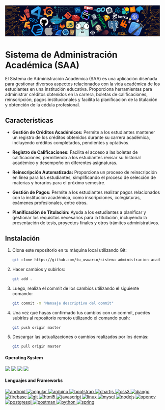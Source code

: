 ![Github Banner](https://github.com/Jaydeep-Yadav/Jaydeep-Yadav/blob/main/banner.png)


# Sistema de Administración Académica (SAA)

El Sistema de Administración Académica (SAA) es una aplicación diseñada para gestionar diversos aspectos relacionados con la vida académica de los estudiantes en una institución educativa. Proporciona herramientas para administrar créditos obtenidos en la carrera, boletas de calificaciones, reinscripción, pagos institucionales y facilita la planificación de la titulación y obtención de la cédula profesional.

## Características

- **Gestión de Créditos Académicos:** Permite a los estudiantes mantener un registro de los créditos obtenidos durante su carrera académica, incluyendo créditos completados, pendientes y optativos.

- **Registro de Calificaciones:** Facilita el acceso a las boletas de calificaciones, permitiendo a los estudiantes revisar su historial académico y desempeño en diferentes asignaturas.

- **Reinscripción Automatizada:** Proporciona un proceso de reinscripción en línea para los estudiantes, simplificando el proceso de selección de materias y horarios para el próximo semestre.

- **Gestión de Pagos:** Permite a los estudiantes realizar pagos relacionados con la institución académica, como inscripciones, colegiaturas, exámenes profesionales, entre otros.

- **Planificación de Titulación:** Ayuda a los estudiantes a planificar y gestionar los requisitos necesarios para la titulación, incluyendo la presentación de tesis, proyectos finales y otros trámites administrativos.

## Instalación

1. Clona este repositorio en tu máquina local utilizando Git:
   ```bash
   git clone https://github.com/tu_usuario/sistema-administracion-academica.git

2. Hacer cambios y subirlos:
   ```bash
   git add .
   
3. Luego, realiza el commit de los cambios utilizando el siguiente comando:
   ```bash
   git commit -m "Mensaje descriptivo del commit"
   
4. Una vez que hayas confirmado tus cambios con un commit, puedes subirlos al repositorio remoto utilizando el comando push:
   ```bash
   git push origin master
   
5. Descargar las actualizaciones o cambios realizados por los demás:
   ```bash
   git pull origin master


<h4> Operating System </h4>
<span>
  <img src="https://img.shields.io/badge/Linux-FCC624?style=for-the-badge&logo=linux&logoColor=black">
  <img src="https://img.shields.io/badge/Ubuntu-E95420?style=for-the-badge&logo=ubuntu&logoColor=white">
  <img src="https://img.shields.io/badge/Windows-0078D6?style=for-the-badge&logo=windows&logoColor=white">
  <img src="https://img.shields.io/badge/Android-3DDC84?style=for-the-badge&logo=android&logoColor=white">
</span>

<h4>Lenguajes and Frameworks</h4>
<p align="left"> <a href="https://developer.android.com" target="_blank" rel="noreferrer"> <img src="https://raw.githubusercontent.com/devicons/devicon/master/icons/android/android-original-wordmark.svg" alt="android" width="40" height="40"/> </a> <a href="https://angular.io" target="_blank" rel="noreferrer"> <img src="https://angular.io/assets/images/logos/angular/angular.svg" alt="angular" width="40" height="40"/> </a> <a href="https://www.arduino.cc/" target="_blank" rel="noreferrer"> <img src="https://cdn.worldvectorlogo.com/logos/arduino-1.svg" alt="arduino" width="40" height="40"/> </a> <a href="https://getbootstrap.com" target="_blank" rel="noreferrer"> <img src="https://raw.githubusercontent.com/devicons/devicon/master/icons/bootstrap/bootstrap-plain-wordmark.svg" alt="bootstrap" width="40" height="40"/> </a> <a href="https://www.chartjs.org" target="_blank" rel="noreferrer"> <img src="https://www.chartjs.org/media/logo-title.svg" alt="chartjs" width="40" height="40"/> </a> <a href="https://www.w3schools.com/css/" target="_blank" rel="noreferrer"> <img src="https://raw.githubusercontent.com/devicons/devicon/master/icons/css3/css3-original-wordmark.svg" alt="css3" width="40" height="40"/> </a> <a href="https://www.djangoproject.com/" target="_blank" rel="noreferrer"> <img src="https://raw.githubusercontent.com/devicons/devicon/master/icons/django/django-original.svg" alt="django" width="40" height="40"/> </a> <a href="https://firebase.google.com/" target="_blank" rel="noreferrer"> <img src="https://www.vectorlogo.zone/logos/firebase/firebase-icon.svg" alt="firebase" width="40" height="40"/> </a> <a href="https://git-scm.com/" target="_blank" rel="noreferrer"> <img src="https://www.vectorlogo.zone/logos/git-scm/git-scm-icon.svg" alt="git" width="40" height="40"/> </a> <a href="https://www.w3.org/html/" target="_blank" rel="noreferrer"> <img src="https://raw.githubusercontent.com/devicons/devicon/master/icons/html5/html5-original-wordmark.svg" alt="html5" width="40" height="40"/> </a> <a href="https://developer.mozilla.org/en-US/docs/Web/JavaScript" target="_blank" rel="noreferrer"> <img src="https://raw.githubusercontent.com/devicons/devicon/master/icons/javascript/javascript-original.svg" alt="javascript" width="40" height="40"/> </a> <a href="https://www.linux.org/" target="_blank" rel="noreferrer"> <img src="https://raw.githubusercontent.com/devicons/devicon/master/icons/linux/linux-original.svg" alt="linux" width="40" height="40"/> </a> <a href="https://www.mysql.com/" target="_blank" rel="noreferrer"> <img src="https://raw.githubusercontent.com/devicons/devicon/master/icons/mysql/mysql-original-wordmark.svg" alt="mysql" width="40" height="40"/> </a> <a href="https://nodejs.org" target="_blank" rel="noreferrer"> <img src="https://raw.githubusercontent.com/devicons/devicon/master/icons/nodejs/nodejs-original-wordmark.svg" alt="nodejs" width="40" height="40"/> </a> <a href="https://opencv.org/" target="_blank" rel="noreferrer"> <img src="https://www.vectorlogo.zone/logos/opencv/opencv-icon.svg" alt="opencv" width="40" height="40"/> </a> <a href="https://www.postgresql.org" target="_blank" rel="noreferrer"> <img src="https://raw.githubusercontent.com/devicons/devicon/master/icons/postgresql/postgresql-original-wordmark.svg" alt="postgresql" width="40" height="40"/> </a> <a href="https://postman.com" target="_blank" rel="noreferrer"> <img src="https://www.vectorlogo.zone/logos/getpostman/getpostman-icon.svg" alt="postman" width="40" height="40"/> </a> <a href="https://www.python.org" target="_blank" rel="noreferrer"> <img src="https://raw.githubusercontent.com/devicons/devicon/master/icons/python/python-original.svg" alt="python" width="40" height="40"/> </a> <a href="https://spring.io/" target="_blank" rel="noreferrer"> <img src="https://www.vectorlogo.zone/logos/springio/springio-icon.svg" alt="spring" width="40" height="40"/> </a> </p>
